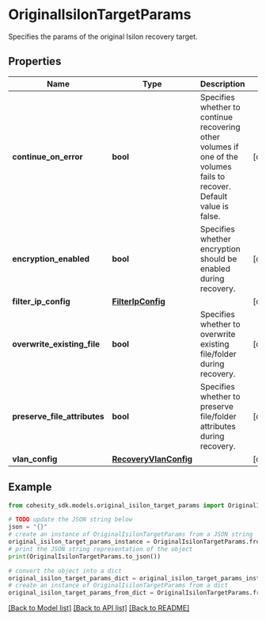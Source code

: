 # OriginalIsilonTargetParams

Specifies the params of the original Isilon recovery target.

## Properties

Name | Type | Description | Notes
------------ | ------------- | ------------- | -------------
**continue_on_error** | **bool** | Specifies whether to continue recovering other volumes if one of the volumes fails to recover. Default value is false. | [optional] 
**encryption_enabled** | **bool** | Specifies whether encryption should be enabled during recovery. | [optional] 
**filter_ip_config** | [**FilterIpConfig**](FilterIpConfig.md) |  | [optional] 
**overwrite_existing_file** | **bool** | Specifies whether to overwrite existing file/folder during recovery. | [optional] 
**preserve_file_attributes** | **bool** | Specifies whether to preserve file/folder attributes during recovery. | [optional] 
**vlan_config** | [**RecoveryVlanConfig**](RecoveryVlanConfig.md) |  | [optional] 

## Example

```python
from cohesity_sdk.models.original_isilon_target_params import OriginalIsilonTargetParams

# TODO update the JSON string below
json = "{}"
# create an instance of OriginalIsilonTargetParams from a JSON string
original_isilon_target_params_instance = OriginalIsilonTargetParams.from_json(json)
# print the JSON string representation of the object
print(OriginalIsilonTargetParams.to_json())

# convert the object into a dict
original_isilon_target_params_dict = original_isilon_target_params_instance.to_dict()
# create an instance of OriginalIsilonTargetParams from a dict
original_isilon_target_params_from_dict = OriginalIsilonTargetParams.from_dict(original_isilon_target_params_dict)
```
[[Back to Model list]](../README.md#documentation-for-models) [[Back to API list]](../README.md#documentation-for-api-endpoints) [[Back to README]](../README.md)


